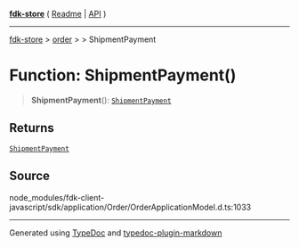[**fdk-store**](../../../README.md) ( [Readme](../../../README.md) \| [API](../../../API.md) )

---

[fdk-store](../../../API.md) > [order](../../README.md) > [<internal>](../README.md) > ShipmentPayment

# Function: ShipmentPayment()

> **ShipmentPayment**(): [`ShipmentPayment`](../type-aliases/type-alias.ShipmentPayment.md)

## Returns

[`ShipmentPayment`](../type-aliases/type-alias.ShipmentPayment.md)

## Source

node_modules/fdk-client-javascript/sdk/application/Order/OrderApplicationModel.d.ts:1033

---

Generated using [TypeDoc](https://typedoc.org/) and [typedoc-plugin-markdown](https://www.npmjs.com/package/typedoc-plugin-markdown)
